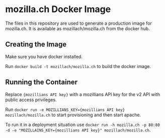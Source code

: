 # mozilla.ch Docker Image

The files in this repository are used to generate a production image for
mozilla.ch. It is available as mozillach/mozilla.ch from the docker hub.

## Creating the Image
Make sure you have docker installed.

Run `docker build -t mozillach/mozilla.ch` to build the docker image.

## Running the Container

Replace `{mozillians API key}` with a mozillians API key for the v2 API with public access privileges.

Run `docker run -e MOZILLIANS_KEY={mozillians API key} mozillach/mozilla.ch` to start provisioning and then start apache.

To run it in a deployment situation use `docker run -h mozilla.ch -p 80:80 -d -e "MOZILLAINS_KEY={mozillians API key}" mozillach/mozilla.ch`.

